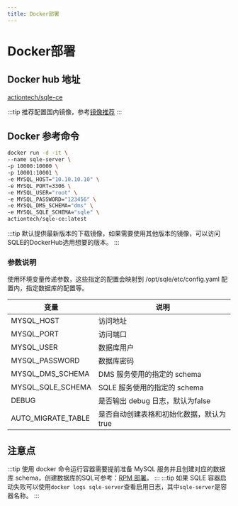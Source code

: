 ```yaml
---
title: Docker部署
---
```

# Docker部署

## Docker hub 地址
[actiontech/sqle-ce](https://hub.docker.com/r/actiontech/sqle-ce)

:::tip
推荐配置国内镜像，参考[镜像推荐](/docs/FAQ/mirror.md)
:::

## Docker 参考命令
```sh
docker run -d -it \
--name sqle-server \
-p 10000:10000 \
-p 10001:10001 \
-e MYSQL_HOST="10.10.10.10" \
-e MYSQL_PORT=3306 \
-e MYSQL_USER="root" \
-e MYSQL_PASSWORD="123456" \
-e MYSQL_DMS_SCHEMA="dms" \
-e MYSQL_SQLE_SCHEMA="sqle" \
actiontech/sqle-ce:latest   
```

:::tip
默认提供最新版本的下载镜像，如果需要使用其他版本的镜像，可以访问SQLE的DockerHub选用想要的版本。
:::


### 参数说明
使用环境变量传递参数，这些指定的配置会映射到 /opt/sqle/etc/config.yaml 配置内，指定数据库的配置等。

|变量|说明|
|-|-|
|MYSQL_HOST| 访问地址|
|MYSQL_PORT| 访问端口|
|MYSQL_USER| 数据库用户|
|MYSQL_PASSWORD| 数据库密码|
|MYSQL_DMS_SCHEMA| DMS 服务使用的指定的 schema|
|MYSQL_SQLE_SCHEMA| SQLE 服务使用的指定的 schema|
|DEBUG| 是否输出 debug 日志，默认为false|
|AUTO_MIGRATE_TABLE| 是否自动创建表格和初始化数据，默认为true|

## 注意点
:::tip
使用 docker 命令运行容器需要提前准备 MySQL 服务并且创建对应的数据库 schema，创建数据库的SQL可参考：[RPM 部署](./rpm.md)。
:::
:::tip
如果 SQLE 容器启动失败可以使用`docker logs sqle-server`查看启用日志，其中`sqle-server`是容器名称。
:::
